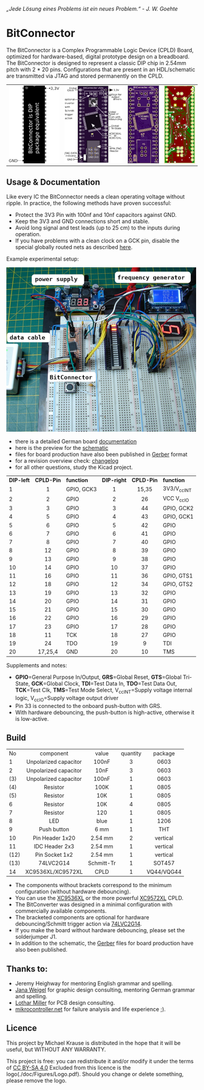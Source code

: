 *„Jede Lösung eines Problems ist ein neues Problem.“ - J. W. Goehte*

# BitConnector

The BitConnector is a Complex Programmable Logic Device (CPLD) Board, optimized for hardware-based, digital prototype design on a breadboard.
The BitConnector is designed to represent a classic DIP chip in 2.54mm pitch with 2 * 20 pins. 
Configurations that are present in an HDL/schematic are transmitted via JTAG and stored permanently on the CPLD.

<table><tr>
<td>   <img alt="BitConnector PCB layout" src="doc/Figures/package_equivalent.png"> </td>
<td>   <img alt="BitConnector" src="doc/Figures/BitConnector_Overview.png"> </td>
<td>   <img alt="BitConnector circuit board" src="doc/Figures/BitConnector_PCB.png"> </td>
<td>   <img alt="BitConnector PCB Copper layer" src="doc/Figures/BitConnector_copper_layer.png"> </td>
</tr></table>

## Usage & Documentation

Like every IC the BitConnector needs a clean operating voltage without ripple.
In practice, the following methods have proven successful:

- Protect the 3V3 Pin with 100nf and 10nf capacitors against GND.
- Keep the 3V3 and GND connections short and stable.
- Avoid long signal and test leads (up to 25 cm) to the inputs during operation.
- If you have problems with a clean clock on a GCK pin, disable the special globally routed nets as described [here](https://www.xilinx.com/support/documentation/sw_manuals/help/iseguide/mergedProjects/destech/html/cd_using_global_nets.htm).


Example experimental setup:

<img src="doc/Figures/development_environment.png" width="500"/>

- there is a detailed German board [documentation](doc/Board_Doc_German.pdf)
- here is the preview for the [schematic](doc/schematic_v5Xe.pdf)
- files for board production have also been published in [Gerber](gerbers/gerbers_v5Xe.zip) format
- for a revision overview check: [changelog](changelog.txt)
- for all other questions, study the Kicad project.

|    |          |           |            |          |                   |
| :- | :------: | :-------- | :--------: | :------: | :---------------- |
| **DIP-left**  | **CPLD-Pin** | **function**   | **DIP-right**  | **CPLD-Pin** | **function** |
| 1  |    1     |GPIO, GCK3|      1      |  15,35   | 3V3/V<sub>ccINT</sub> |
| 2  |    2     | GPIO     |      2      |    26    | VCC V<sub>ccIO</sub>  |
| 3  |    3     | GPIO     |      3      |    44    | GPIO, GCK2            |
| 4  |    5     | GPIO     |      4      |    43    | GPIO, GCK1            |
| 5  |    6     | GPIO     |      5      |    42    | GPIO                  |
| 6  |    7     | GPIO     |      6      |    41    | GPIO                  |
| 7  |    8     | GPIO     |      7      |    40    | GPIO                  |
| 8  |    12    | GPIO     |      8      |    39    | GPIO                  |
| 9  |    13    | GPIO     |      9      |    38    | GPIO                  |
| 10 |    14    | GPIO     |      10     |    37    | GPIO                  |
| 11 |    16    | GPIO     |      11     |    36    | GPIO, GTS1            |
| 12 |    18    | GPIO     |      12     |    34    | GPIO, GTS2            |
| 13 |    19    | GPIO     |      13     |    32    | GPIO                  |
| 14 |    20    | GPIO     |      14     |    31    | GPIO                  |
| 15 |    21    | GPIO     |      15     |    30    | GPIO                  |
| 16 |    22    | GPIO     |      16     |    29    | GPIO                  |
| 17 |    23    | GPIO     |      17     |    28    | GPIO                  |
| 18 |    11    | TCK      |      18     |    27    | GPIO                  |
| 19 |    24    | TDO      |      19     |    9     | TDI                   |
| 20 |  17,25,4 | GND      |      20     |    10    | TMS                   |                                                      |

Supplements and notes:

- **GPIO**=General Purpose In/Output, **GRS**=Global Reset, **GTS**=Global Tri-State, **GCK**=Global Clock, **TDI**=Test Data In, **TDO**=Test Data Out, **TCK**=Test Clk, **TMS**=Test Mode Select, V<sub>ccINT</sub>=Supply voltage internal logic, V<sub>ccIO</sub>=Supply voltage output driver
- Pin 33 is connected to the onboard push-button with GRS.
- With hardware debouncing, the push-button is high-active, otherwise it is low-active.

## Build

|       |                               |               |               |               |
| :-    | :---------------------------: | :--------:    | :---------:   |   :---------: |
|   No  |   component                   |  value        |   quantity    |   package     |
|   1   |   Unpolarized capacitor       |   100nF       |   3           |   0603        |
|   2   |   Unpolarized capacitor       |   10nF        |   3           |   0603        |
|  (3)  |   Unpolarized capacitor       |   100nF       |   1           |   0603        |
|  (4)  |   Resistor                    |   100K        |   1           |   0805        |
|  (5)  |   Resistor                    |   10K         |   1           |   0805        |
|   6   |   Resistor                    |   10K         |   4           |   0805        |
|   7   |   Resistor                    |   120         |   1           |   0805        |
|   8   |   LED                         |   blue        |   1           |   1206        |
|   9   |   Push button                 |   6 mm        |   1           |   THT         |
|   10  |   Pin Header 1x20             |   2.54 mm     |   2           |   vertical    |
|   11  |   IDC Header 2x3              |   2.54 mm     |   1           |   vertical    |
|  (12) |   Pin Socket 1x2              |   2.54 mm     |   1           |   vertical    |
|  (13) |   74LVC2G14                   |   Schmitt-Tr  |   1           |   SOT457      |
|   14  |   XC9536XL/XC9572XL           |   CPLD        |   1           |   VQ44/VQG44  |

- The components without brackets correspond to the minimum configuration (without hardware debouncing).
- You can use the [XC9536XL](https://www.xilinx.com/support/documentation/data_sheets/ds058.pdf) or the more powerful [XC9572XL](https://www.xilinx.com/support/documentation/data_sheets/ds057.pdf) CPLD.
- The BitConverter was designed in a minimal configuration with commercially available components.
- The bracketed components are optional for hardware debouncing/Schmitt trigger action via [74LVC2G14](https://assets.nexperia.com/documents/data-sheet/74LVC2G14.pdf).
- If you make the board without hardware debouncing, please set the solderjumper J1.
- In addition to the schematic, the [Gerber](https://github.com/1ux/BitConnector/raw/master/gerbers/gerbers_v5X.zip) files for board production have also been published.

## Thanks to:

- Jeremy Heighway for mentoring English grammar and spelling.
- [Jana Weigel](https://janaweigel.wordpress.com/) for graphic design consulting, mentoring German grammar and spelling.
- [Lothar Miller](http://www.lothar-miller.de/) for PCB design consulting.
- [mikrocontroller.net](https://www.mikrocontroller.net/topic/492067) for failure analysis and life experience ;).

## Licence
This project by Michael Krause is distributed in the hope that it will be useful, but WITHOUT ANY WARRANTY.

This project is free: you can redistribute it and/or modify
it under the terms of [CC BY-SA 4.0](https://creativecommons.org/licenses/by-sa/4.0/deed.de)
Excluded from this licence is the logo(./doc/Figures/Logo.pdf).
Should you change or delete something, please remove the logo.
